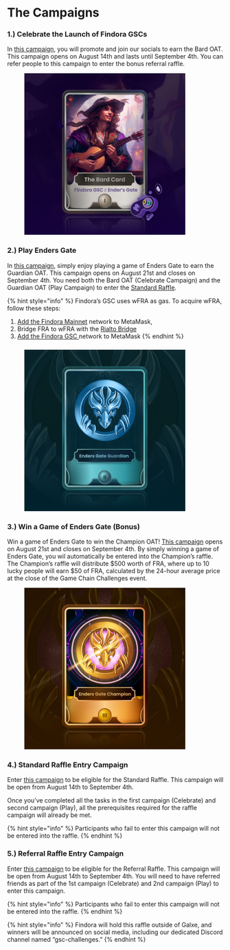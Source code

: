 # The Campaigns

### **1.) Celebrate the Launch of Findora GSCs**

In [this campaign](https://galxe.com/Findora/campaign/GCpooUjRr3), you will promote and join our socials to earn the Bard OAT. This campaign opens on August 14th and lasts until September 4th. You can refer people to this campaign to enter the bonus referral raffle.&#x20;



<figure><img src="../../../.gitbook/assets/The Bard Card.png" alt="" width="375"><figcaption></figcaption></figure>

### 2.) Play Enders Gate

In [this campaign](https://galxe.com/Findora/campaign/GCm5oUj5Nt), simply enjoy playing a game of Enders Gate to earn the Guardian OAT. This campaign opens on August 21st and closes on September 4th. You need both the Bard OAT (Celebrate Campaign) and the Guardian OAT (Play Campaign) to enter the [Standard Raffle](https://galxe.com/Findora/campaign/GC2w6UjusW).

{% hint style="info" %}
Findora’s GSC uses wFRA as gas. To acquire wFRA, follow these steps:&#x20;

1. [Add the Findora Mainnet](https://docs.findora.org/general-user-materials/use-wallets/metamask/configure-manual) network to MetaMask,&#x20;
2. Bridge FRA to wFRA with the [Rialto Bridge](https://rialtobridge.io/)
3. [Add the Findora GSC ](https://docs.findora.org/developers/game-specific-chains/user-guide)network to MetaMask
{% endhint %}

###

<figure><img src="../../../.gitbook/assets/Enders Gate Guardian.png" alt="" width="375"><figcaption></figcaption></figure>

### 3.) Win a Game of Enders Gate (Bonus)

Win a game of Enders Gate to win the Champion OAT! [This campaign](https://galxe.com/Findora/campaign/GCFU6UjH6p) opens on August 21st and closes on September 4th. By simply winning a game of Enders Gate, you wil automatically be entered into the Champion’s raffle. The Champion’s raffle will distribute $500 worth of FRA, where up to 10 lucky people will earn $50 of FRA, calculated by the 24-hour average price at the close of the Game Chain Challenges event.



<figure><img src="../../../.gitbook/assets/Enders Gate Champion.png" alt="" width="375"><figcaption></figcaption></figure>

### 4.) Standard Raffle Entry Campaign

Enter [this campaign](https://galxe.com/Findora/campaign/GC2w6UjusW) to be eligible for the Standard Raffle. This campaign will be open from August 14th to September 4th.&#x20;

Once you’ve completed all the tasks in the first campaign (Celebrate) and second campaign (Play), all the prerequisites required for the raffle campaign will already be met.

{% hint style="info" %}
Participants who fail to enter this campaign will not be entered into the raffle.&#x20;
{% endhint %}

### 5.) Referral Raffle Entry Campaign&#x20;

Enter [this campaign](https://galxe.com/Findora/campaign/GC4SYUjKLY) to be eligible for the Referral Raffle. This campaign will be open from August 14th to September 4th. You will need to have referred friends as part of the 1st campaign (Celebrate) and 2nd campaign (Play) to enter this campaign.

{% hint style="info" %}
Participants who fail to enter this campaign will not be entered into the raffle.&#x20;
{% endhint %}

{% hint style="info" %}
Findora will hold this raffle outside of Galxe, and winners will be announced on social media, including our dedicated Discord channel named “gsc-challenges.”
{% endhint %}

